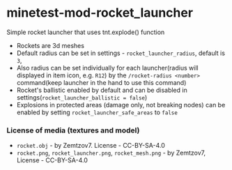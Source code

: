 # minetest-mod-rocket_launcher
Simple rocket launcher that uses tnt.explode() function
* Rockets are 3d meshes
* Default radius can be set in settings - `rocket_launcher_radius`, default is `3`,
* Also radius can be set individually for each launcher(radius will displayed in item icon, e.g. `R12`) by the `/rocket-radius <number>` command(keep launcher in the hand to use this command)
* Rocket's ballistic enabled by default and can be disabled in settings(`rocket_launcher_ballistic = false`)
* Explosions in protected areas (damage only, not breaking nodes) can be enabled by setting `rocket_launcher_safe_areas` to `false`

### License of media (textures and model)
* `rocket.obj` - by Zemtzov7. License - CC-BY-SA-4.0
* `rocket.png`, `rocket_launcher.png`, `rocket_mesh.png` - by Zemtzov7, License - CC-BY-SA-4.0
